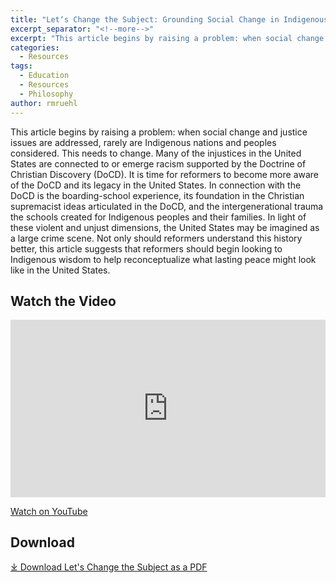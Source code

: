 ```yaml
---
title: "Let‘s Change the Subject: Grounding Social Change in Indigenous History and Philosophy"
excerpt_separator: "<!--more-->"
excerpt: "This article begins by raising a problem: when social change and justice issues are addressed, rarely are Indigenous nations and peoples considered."
categories:
  - Resources
tags:
  - Education
  - Resources
  - Philosophy
author: rmruehl  
---
```

This article begins by raising a problem: when social change and justice issues are addressed, rarely are Indigenous nations and peoples considered. This needs to change. Many of the injustices in the United States are connected to or emerge racism supported by the Doctrine of Christian Discovery (DoCD). It is time for reformers to become more aware of the DoCD and its legacy in the United States. In connection with the DoCD is the boarding-school experience, its foundation in the Christian supremacist ideas articulated in the DoCD, and the intergenerational trauma the schools created for Indigenous peoples and their families. In light of these violent and unjust dimensions, the United States may be imagined as a large crime scene. Not only should reformers understand this history better, this article suggests that reformers should begin looking to Indigenous wisdom to help reconceptualize what lasting peace might look like in the United States.

## Watch the Video
<style>.embed-container { position: relative; padding-bottom: 56.25%; height: 0; overflow: hidden; max-width: 100%; } .embed-container iframe, .embed-container object, .embed-container embed { position: absolute; top: 0; left: 0; width: 100%; height: 100%; }</style><div class='embed-container'><iframe src='https://www.youtube.com/embed//stQ3SKnDtdY' frameborder='0' allowfullscreen></iframe></div>

[Watch on YouTube](https://youtu.be/stQ3SKnDtdY)


## Download
[⤓ Download Let's Change the Subject as a PDF ](/assets/pdfs/Lets-Change-the-Subject.pdf)
